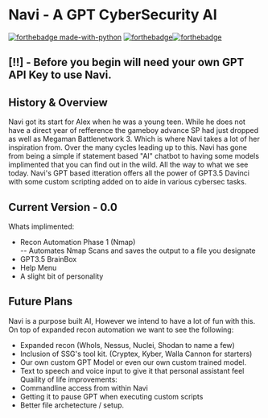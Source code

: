 # Navi - A GPT CyberSecurity AI
[![forthebadge made-with-python](http://ForTheBadge.com/images/badges/made-with-python.svg)](https://www.python.org/)
[![forthebadge](https://forthebadge.com/images/badges/built-with-love.svg)](https://forthebadge.com)[![forthebadge](https://forthebadge.com/images/badges/powered-by-black-magic.svg)](https://forthebadge.com)  
 
## [!!] - Before you begin will need your own GPT API Key to use Navi.

## History & Overview
Navi got its start for Alex when he was a young teen. While he does not have a direct year of refference the gameboy advance SP had just dropped as well as Megaman Battlenetwork 3. Which is where Navi takes a lot of her inspiration from. Over the many cycles leading up to this. Navi has gone from being a simple if statement based "AI" chatbot to having some models implimented that you can find out in the wild. All the way to what we see today. Navi's GPT based itteration offers all the power of GPT3.5 Davinci with some custom scripting added on to aide in various cybersec tasks.  
  
## Current Version - 0.0  
Whats implimented:
- Recon Automation Phase 1 (Nmap)  
-- Automates Nmap Scans and saves the output to a file you designate
- GPT3.5 BrainBox
- Help Menu
- A slight bit of personality

## Future Plans  
Navi is a purpose built AI, However we intend to have a lot of fun with this. On top of expanded recon automation we want to see the following: 
- Expanded recon (WhoIs, Nessus, Nuclei, Shodan to name a few)
- Inclusion of SSG's tool kit. (Cryptex, Kyber, Walla Cannon for starters) 
- Our own custom GPT Model or even our own custom trained model.
- Text to speech and voice input to give it that personal assistant feel
Quaility of life improvements:
- Commandline access from within Navi
- Getting it to pause GPT when executing custom scripts
- Better file archetecture / setup. 
